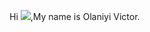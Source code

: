 Hi  <img src="https://media1.tenor.com/images/b9371273ae94a946e92074d1b9696680/tenor.gif?itemid=10897308">,My name is Olaniyi Victor.
